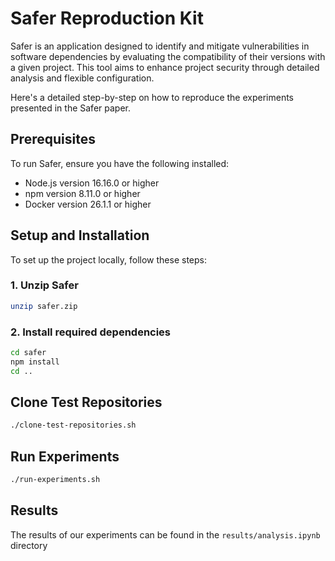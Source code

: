 # Safer Reproduction Kit

Safer is an application designed to identify and mitigate vulnerabilities in software dependencies by evaluating the compatibility of their versions with a given project. This tool aims to enhance project security through detailed analysis and flexible configuration.

Here's a detailed step-by-step on how to reproduce the experiments presented in the Safer paper.

## Prerequisites

To run Safer, ensure you have the following installed:

-   Node.js version 16.16.0 or higher
-   npm version 8.11.0 or higher
-   Docker version 26.1.1 or higher

## Setup and Installation

To set up the project locally, follow these steps:

### 1. Unzip Safer

```bash
unzip safer.zip
```

### 2. Install required dependencies

```bash
cd safer
npm install
cd ..
```

## Clone Test Repositories

```bash
./clone-test-repositories.sh
```

## Run Experiments

```bash
./run-experiments.sh
```

## Results

The results of our experiments can be found in the `results/analysis.ipynb` directory
